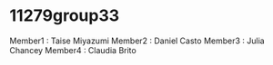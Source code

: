 # 11279group33

Member1 : Taise Miyazumi 
Member2 : Daniel Casto 
Member3 : Julia Chancey
Member4 : Claudia Brito
